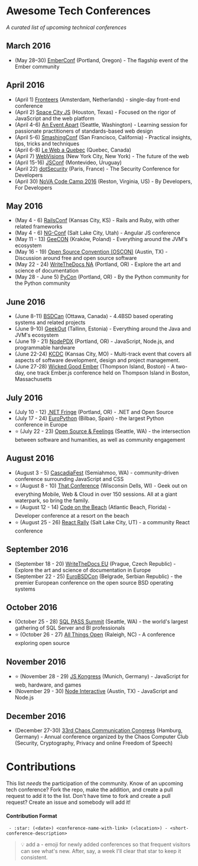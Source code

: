 # Awesome Tech Conferences

*A curated list of upcoming technical conferences*

## March 2016

 - (May 28–30) [EmberConf](http://emberconf.com/) (Portland, Oregon) - The flagship event of the Ember community

## April 2016

 - (April 1) [Fronteers](https://fronteers.nl/congres/2016-spring) (Amsterdam, Netherlands) - single-day front-end conference
 - (April 2) [Space City JS](https://fronteers.nl/congres/2016-spring) (Houston, Texas) - Focused on the rigor of JavaScript and the web platform
 - (April 4-6) [An Event Apart](http://aneventapart.com/event/seattle-2016) (Seattle, Washington) - Learning session for passionate practitioners of standards-based web design
 - (April 5-6) [SmashingConf](http://smashingconf.com/) (San Francisco, California) - Practical insights, tips, tricks and techniques
 - (April 6-8) [Le Web a Quebec](http://www.webaquebec.org/) (Quebec, Canada)
 - (April 7) [WebVisions](http://www.webvisionsevent.com/) (New York City, New York) - The future of the web
 - (April 15-16) [JSConf](http://www.webvisionsevent.com/) (Montevideo, Uruguay)
 - (April 22) [dotSecurity](http://www.dotsecurity.io/) (Paris, France) - The Security Conference for Developers
 - (April 30) [NoVA Code Camp 2016](http://novacodecamp.org/) (Reston, Virginia, US) - By Developers, For Developers

## May 2016

 - (May 4 - 6) [RailsConf](http://railsconf.com/) (Kansas City, KS) - Rails and Ruby, with other related frameworks
 - (May 4 - 6) [NG-Conf](https://www.ng-conf.org/#/) (Salt Lake City, Utah) - Angular JS conference
 - (May 11 - 13) [GeeCON](http://2016.geecon.org/) (Kraków, Poland) - Everything around the JVM's ecosystem
 - (May 16 - 19) [Open Source Convention (OSCON)](http://conferences.oreilly.com/oscon/open-source-us) (Austin, TX) - Discussion around free and open source software
 - (May 22 - 24) [WriteTheDocs NA](http://www.writethedocs.org/conf/na/2016/) (Portland, OR) - Explore the art and science of documentation
 - (May 28 - June 5) [PyCon](https://us.pycon.org/2016/) (Portland, OR) - By the Python community for the Python community

## June 2016

 - (June 8-11) [BSDCan](https://www.bsdcan.org/2016/) (Ottawa, Canada) - 4.4BSD based operating systems and related projects
 - (June 9-10) [GeekOut](http://geekout.ee/) (Tallinn, Estonia) - Everything around the Java and JVM's ecosystem
 - (June 19 - 21) [NodePDX](http://nodepdx.org/) (Portland, OR) - JavaScript, Node.js, and programmable hardware
 - (June 22-24) [KCDC](http://www.kcdc.info/#!/) (Kansas City, MO) - Multi-track event that covers all aspects of software development, design and project management.
 - (June 27-28) [Wicked Good Ember](https://wickedgoodember.com/) (Thompson Island, Boston) - A two-day, one track Ember.js conference held on Thompson Island in Boston, Massachusetts

## July 2016

 - (July 10 - 12) [.NET Fringe](http://dotnetfringe.org/) (Portland, OR) - .NET and Open Source
 - (July 17 - 24) [EuroPython](https://ep2016.europython.eu/) (Bilbao, Spain) - the largest Python conference in Europe
 - :star: (July 22 - 23) [Open Source & Feelings](http://www.osfeels.com/) (Seattle, WA) - the intersection between software and humanities, as well as community engagement

## August 2016

 - (August 3 - 5) [CascadiaFest](http://2016.cascadiajs.com/) (Semiahmoo, WA) - community-driven conference surrounding JavaScript and CSS
 - :star: (August 8 - 10) [That Conference](https://www.thatconference.com/) (Wisconsin Dells, WI) - Geek out on everything Mobile, Web & Cloud in over 150 sessions. All at a giant waterpark, so bring the family.
 - :star: (August 12 - 14) [Code on the Beach](https://www.codeonthebeach.com/) (Atlantic Beach, Florida) - Developer conference at a resort on the beach
 - :star: (August 25 - 26) [React Rally](http://reactrally.com) (Salt Lake City, UT) - a community React conference

## September 2016

 - (September 18 - 20) [WriteTheDocs EU](http://www.writethedocs.org/conf/eu/2016/) (Prague, Czech Republic) - Explore the art and science of documentation in Europe
 - (September 22 - 25) [EuroBSDCon](https://2016.eurobsdcon.org/) (Belgrade, Serbian Republic) - the premier European conference on the open source BSD operating systems

## October 2016

 - (October 25 - 28) [SQL PASS Summit](http://www.sqlpass.org/summit/2016/Welcome.aspx) (Seattle, WA) - the world's largest gathering of SQL Server and BI professionals
 - :star: (October 26 - 27) [All Things Open](http://allthingsopen.org/) (Raleigh, NC) - A conference exploring open source

## November 2016

 - :star: (November 28 - 29) [JS Kongress](http://js-kongress.de/) (Munich, Germany) - JavaScript for web, hardware, and games
 - (November 29 - 30) [Node Interactive](http://events.linuxfoundation.org/events/node-interactive) (Austin, TX) - JavaScript and Node.js

## December 2016
 - (December 27-30) [33rd Chaos Communication Congress](https://events.ccc.de/) (Hamburg, Germany) - Annual conference organized by the Chaos Computer Club (Security, Cryptography, Privacy and online Freedom of Speech)

# Contributions

This list *needs* the participation of the community.  Know of an upcoming tech conference?  Fork the repo, make the addition, and create a pull request to add it to the list.  Don't have time to fork and create a pull request?  Create an issue and somebody will add it!

#### Contribution Format

` - :star: (<date>) <conference-name-with-link> (<location>) - <short-conference-description>`

> :bulb: add a  - emoji for newly added conferences so that frequent visitors can see what's new.  After, say, a week I'll clear that star to keep it consistent.
